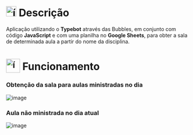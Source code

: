 # <img src="https://github.com/user-attachments/assets/caabfdf0-0f9e-44a3-8200-c6579fe87887" alt="ícone de descrição" width="28"> Descrição
Aplicação utilizando o **Typebot** através das Bubbles, em conjunto com código **JavaScript** e com uma planilha no **Google Sheets**, para obter a sala de determinada aula a partir do nome da disciplina.

# <sub><img src="https://img.icons8.com/?size=100&id=6nsw3h9gk8M8&format=png&color=000000" alt="ícone de robô" width="38"></sub> Funcionamento
### Obtenção da sala para aulas ministradas no dia
![image](https://github.com/user-attachments/assets/6f3c4a2f-6ad2-4943-8cb6-cd3ae44a7d8b)

### Aula não ministrada no dia atual
![image](https://github.com/user-attachments/assets/4a0c4c6d-27f4-4dcb-904b-13b51f78d60f)
